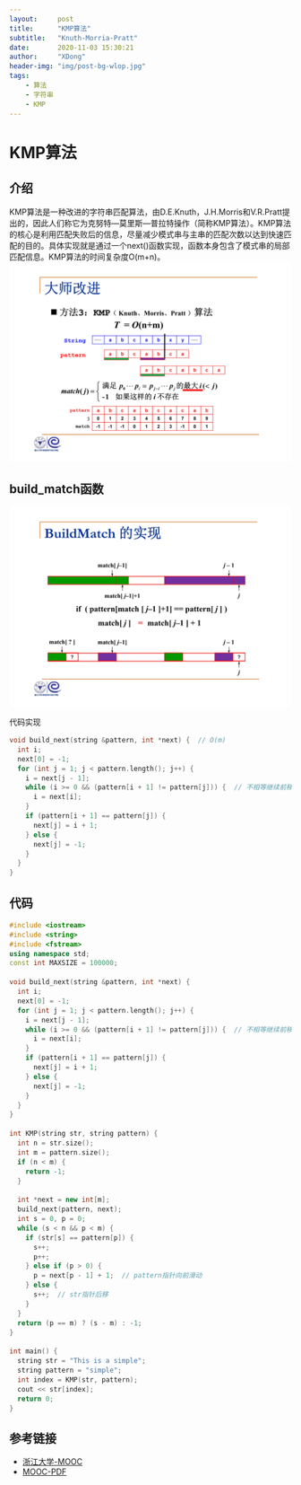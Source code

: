 ```yaml
---
layout:     post
title:      "KMP算法"
subtitle:   "Knuth-Morria-Pratt"
date:       2020-11-03 15:30:21
author:     "XDong"
header-img: "img/post-bg-wlop.jpg"
tags:
    - 算法
    - 字符串
    - KMP
---
```



# KMP算法


## 介绍
KMP算法是一种改进的字符串匹配算法，由D.E.Knuth，J.H.Morris和V.R.Pratt提出的，因此人们称它为克努特—莫里斯—普拉特操作（简称KMP算法）。KMP算法的核心是利用匹配失败后的信息，尽量减少模式串与主串的匹配次数以达到快速匹配的目的。具体实现就是通过一个next()函数实现，函数本身包含了模式串的局部匹配信息。KMP算法的时间复杂度O(m+n)。
![](/img/algorithms/kmp-9.jpg)


## build_match函数
![](/img/algorithms/kmp-14.jpg)

代码实现
```cpp
void build_next(string &pattern, int *next) {  // O(m)
  int i;
  next[0] = -1;
  for (int j = 1; j < pattern.length(); j++) {
    i = next[j - 1];
    while (i >= 0 && (pattern[i + 1] != pattern[j])) {  // 不相等继续前移i
      i = next[i];
    }
    if (pattern[i + 1] == pattern[j]) {
      next[j] = i + 1;
    } else {
      next[j] = -1;
    }
  }
}
``` 


## 代码
```cpp
#include <iostream>
#include <string>
#include <fstream>
using namespace std;
const int MAXSIZE = 100000;

void build_next(string &pattern, int *next) {
  int i;
  next[0] = -1;
  for (int j = 1; j < pattern.length(); j++) {
    i = next[j - 1];
    while (i >= 0 && (pattern[i + 1] != pattern[j])) {  // 不相等继续前移i
      i = next[i];
    }
    if (pattern[i + 1] == pattern[j]) {
      next[j] = i + 1;
    } else {
      next[j] = -1;
    }
  }
}

int KMP(string str, string pattern) {
  int n = str.size();
  int m = pattern.size();
  if (n < m) {
    return -1;
  }

  int *next = new int[m];
  build_next(pattern, next);
  int s = 0, p = 0;
  while (s < n && p < m) {
    if (str[s] == pattern[p]) {
      s++;
      p++;
    } else if (p > 0) {
      p = next[p - 1] + 1;  // pattern指针向前滑动
    } else {
      s++;  // str指针后移
    }
  }
  return (p == m) ? (s - m) : -1;
}

int main() {
  string str = "This is a simple";
  string pattern = "simple";
  int index = KMP(str, pattern);
  cout << str[index];
  return 0;
}
```


## 参考链接
- [浙江大学-MOOC](https://www.icourse163.org/course/ZJU-93001)
- [MOOC-PDF](/pdf/KMP.pdf)